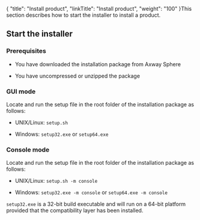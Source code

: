 {
    "title": "Install product",
    "linkTitle": "Install product",
    "weight": "100"
}This section describes how to start the installer to install a product.

## Start the installer

### Prerequisites

-   You have downloaded the installation package from Axway Sphere
-   You have uncompressed or unzipped the package

### GUI mode

Locate and run the setup file in the root folder of the installation package as follows:

-   UNIX/Linux: `setup.sh`
-   Windows: `setup32.exe` or `setup64.exe`

### Console mode

Locate and run the setup file in the root folder of the installation package as follows:

-   UNIX/Linux: `setup.sh -m console`
-   Windows: `setup32.exe -m console` or `setup64.exe -m console`

`setup32.exe` is a 32-bit build executable and will run on a 64-bit platform provided that the compatibility layer has been installed.
